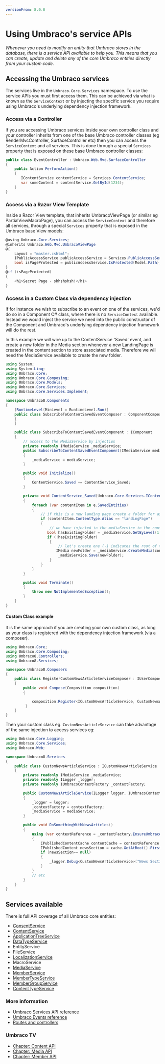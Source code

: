 ```yaml
---
versionFrom: 8.0.0
---
```


# Using Umbraco's service APIs

_Whenever you need to modify an entity that Umbraco stores in the database, there is a service API available to help you. This means that you can create, update and delete any of the core Umbraco entities directly from your custom code._


## Accessing the Umbraco services
The services live in the `Umbraco.Core.Services` namespace. To use the service APIs you must first access them. This can be achieved via what is known as the `ServiceContext` or by injecting the specific service you require using Umbraco's underlying dependency injection framework.


### Access via a Controller
If you are accessing Umbraco services inside your own controller class and your controller inherits from one of the base Umbraco controller classes (eg RenderMvcController, SurfaceController etc) then you can access the `ServiceContext` and all services. This is done through a special `Services` property that is exposed on these base Umbraco controller classes:

```csharp
public class EventController : Umbraco.Web.Mvc.SurfaceController
{
    public Action PerformAction()
    {
       IContentService contentService = Services.ContentService;
       var someContent = contentService.GetById(1234);
    }
}
```

### Access via a Razor View Template
Inside a Razor View template, that inherits UmbracoViewPage (or similar eg PartialViewMacroPage), you can access the `ServiceContext` and therefore all services, through a special `Services` property that is exposed in the Umbraco base View models:

```csharp
@using Umbraco.Core.Services;
@inherits Umbraco.Web.Mvc.UmbracoViewPage
@{
    Layout = "master.cshtml";
    IPublicAccessService publicAccessService = Services.PublicAccessService;
    bool isPageProtected = publicAccessService.IsProtected(Model.Path);
}
@if (isPageProtected)
{
    <h1>Secret Page - shhshshsh!</h1>
}
```

### Access in a Custom Class via dependency injection

If for instance we wish to subscribe to an event on one of the services, we'd do so in a Component C# class, where there is no `ServiceContext` available. Instead we would inject the service we need into the public constructor of the Component and Umbraco's underlying dependency injection framework will do the rest.

In this example we will wire up to the ContentService 'Saved' event, and create a new folder in the Media section whenever a new LandingPage is created in the content section to store associated media. Therefore we will need the MediaService available to create the new folder.

```csharp
using System;
using System.Linq;
using Umbraco.Core;
using Umbraco.Core.Composing;
using Umbraco.Core.Models;
using Umbraco.Core.Services;
using Umbraco.Core.Services.Implement;

namespace Umbraco8.Components
{
    [RuntimeLevel(MinLevel = RuntimeLevel.Run)]
    public class SubscribeToContentSavedEventComposer : ComponentComposer<SubscribeToContentSavedEventComponent>
    {
    }

    public class SubscribeToContentSavedEventComponent : IComponent
    {
        // access to the MediaService by injection
        private readonly IMediaService _mediaService;
        public SubscribeToContentSavedEventComponent(IMediaService mediaService)
        {
            _mediaService = mediaService;
        }

        public void Initialize()
        {
            ContentService.Saved += ContentService_Saved;
        }

        private void ContentService_Saved(Umbraco.Core.Services.IContentService sender, Umbraco.Core.Events.ContentSavedEventArgs e)
        {
            foreach (var contentItem in e.SavedEntities)
            {
                // if this is a new landing page create a folder for associated media in the media section
                if (contentItem.ContentType.Alias == "landingPage")
                {
                    // we have injected in the mediaService in the constructor for the component see above.
                   bool hasExistingFolder = _mediaService.GetByLevel(1).Any(f => f.Name == contentItem.Name);
                   if (!hasExistingFolder)
                    {
                        // let's create one (-1 indicates the root of the media section)
                       IMedia newFolder = _mediaService.CreateMedia(contentItem.Name, -1, "Folder");
                        _mediaService.Save(newFolder);
                    }
                }
            }
        }

        public void Terminate()
        {
            throw new NotImplementedException();
        }
    }
}
```
#### Custom Class example
It is the same approach if you are creating your own custom class, as long as your class is registered with the dependency injection framework (via a composer).

```csharp
using Umbraco.Core;
using Umbraco.Core.Composing;
using Umbraco8.Controllers;
using Umbraco8.Services;

namespace Umbraco8.Composers
{
    public class RegisterCustomNewsArticleServiceComposer : IUserComposer
    {
        public void Compose(Composition composition)
        {

            composition.Register<ICustomNewsArticleService, CustomNewsArticleService>(Lifetime.Request);
         }
    }
}
```

Then your custom class eg. `CustomNewsArticleService` can take advantage of the same injection to access services eg:

```csharp
using Umbraco.Core.Logging;
using Umbraco.Core.Services;
using Umbraco.Web;

namespace Umbraco8.Services
{
    public class CustomNewsArticleService : ICustomNewsArticleService
    {
        private readonly IMediaService _mediaService;
        private readonly ILogger _logger;
        private readonly IUmbracoContextFactory _contextFactory;

        public CustomNewsArticleService(ILogger logger, IUmbracoContextFactory contextFactory,IMediaService mediaService)
        {
            _logger = logger;
            _contextFactory = contextFactory;
            _mediaService = mediaService;
        }

        public void DoSomethingWithNewsArticles()
        {
            using (var contextReference = _contextFactory.EnsureUmbracoContext())
            {
                IPublishedContentCache contentCache = contextReference.UmbracoContext.Content;
                IPublishedContent newsSection = cache.GetAtRoot().FirstOrDefault().Children.FirstOrDefault(f => f.ContentType.Alias == "newsSection");
                if (newsSection== null)
                {
                    _logger.Debug<CustomNewsArticleService>("News Section Not Found");
                }
            }
            // etc
        }
    }
}
```

## Services available
There is full API coverage of all Umbraco core entities:

- [ConsentService](../../../Reference/Management/Services/ConsentService/index.md)
- [ContentService](../../../Reference/Management/Services/ContentService/index.md)
- [ApplicationTreeService](../../../Reference/Management/Services/TreeService/index.md)
- [DataTypeService](../../../Reference/Management/Services/DataTypeService/index.md)
- EntityService
- [FileService](../../../Reference/Management/Services/FileService/index.md)
- [LocalizationService](../../../Reference/Management/Services/LocalizationService/index.md)
- MacroService
- [MediaService](../../../Reference/Management/Services/MediaService/index.md)
- [MemberService](../../../Reference/Management/Services/MemberService/index.md)
- [MemberTypeService](../../../Reference/Management/Services/MemberTypeService/index.md)
- [MemberGroupService](../../../Reference/Management/Services/MemberGroupService/index.md)
- [ContentTypeService](../../../Reference/Management/Services/ContentTypeService/index.md)


### More information
- [Umbraco Services API reference](../../../Reference/Management/Services/)
- [Umbraco Events reference](../../../Reference/Events/)
- [Routes and controllers](../../../Reference/Routing/)

### Umbraco TV
- [Chapter: Content API](https://umbraco.tv/videos/umbraco-v7/developer/fundamentals/content-api/)
- [Chapter: Media API](https://umbraco.tv/videos/umbraco-v7/developer/fundamentals/media-api/)
- [Chapter: Member API](https://umbraco.tv/videos/umbraco-v7/developer/fundamentals/member-api/)
